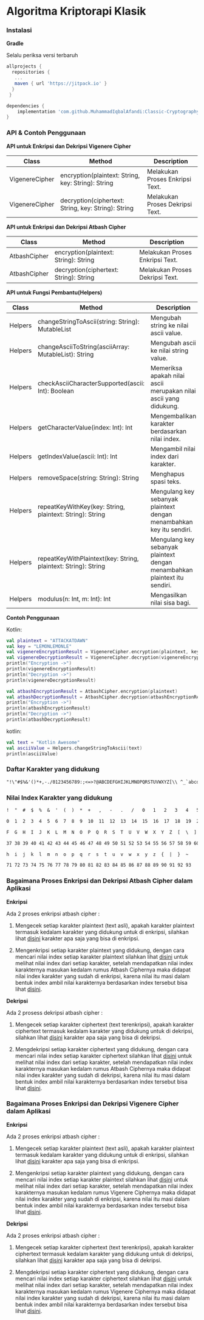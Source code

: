 # **Algoritma Kriptorapi Klasik**

### **Instalasi**

**Gradle**

Selalu periksa versi terbaruh

```gradle
allprojects {
  repositories {
   ...
   maven { url 'https://jitpack.io' }
  }
 }
```

```gradle
dependencies {
    implementation 'com.github.MuhammadIqbalAfandi:Classic-Cryptography-Algorithm:0.2.0-alpha'
}
```

### **API & Contoh Penggunaan**

**API untuk Enkripsi dan Dekripsi Vigenere Cipher**

| Class          | Method                                              | Description                               |
|----------------|-----------------------------------------------------|-------------------------------------------|
| VigenereCipher | encryption(plaintext: String, key: String): String  | Melakukan Proses Enkripsi Text.           |
| VigenereCipher | decryption(ciphertext: String, key: String): String | Melakukan Proses Dekripsi Text.           |

**API untuk Enkripsi dan Dekripsi Atbash Cipher**

| Class        | Method                                 | Description                               |
|--------------|----------------------------------------|-------------------------------------------|
| AtbashCipher | encryption(plaintext: String): String  | Melakukan Proses Enkripsi Text.           |
| AtbashCipher | decryption(ciphertext: String): String | Melakukan Proses Dekripsi Text.           |

**API untuk Fungsi Pembantu(Helpers)**

| Class   | Method                                                         | Description                                                                                  |
|---------|----------------------------------------------------------------|----------------------------------------------------------------------------------------------|
| Helpers | changeStringToAscii(string: String): MutableList<Int>          | Mengubah string ke nilai ascii value.                                                      |
| Helpers | changeAsciiToString(asciiArray: MutableList): String           | Mengubah ascii ke nilai string value.                                                      |
| Helpers | checkAsciiCharacterSupported(ascii: Int): Boolean              | Memeriksa apakah nilai ascii merupakan nilai ascii yang didukung.                      |
| Helpers | getCharacterValue(index: Int): Int                             | Mengembalikan karakter berdasarkan nilai index.                                              |
| Helpers | getIndexValue(ascii: Int): Int                                 | Mengambil nilai index dari karakter.                                                              |
| Helpers | removeSpace(string: String): String                            | Menghapus spasi teks.                                                                  |
| Helpers | repeatKeyWithKey(key: String, plaintext: String): String       | Mengulang key sebanyak plaintext dengan menambahkan key itu sendiri.                                          |
| Helpers | repeatKeyWithPlaintext(key: String, plaintext: String): String | Mengulang key sebanyak plaintext dengan menambahkan plaintext itu sendiri.|
| Helpers | modulus(n: Int, m: Int): Int                                   | Mengasilkan nilai sisa bagi.                                                                                      |

**Contoh Penggunaan**

Kotlin:

```kotlin
val plaintext = "ATTACKATDAWN"
val key = "LEMONLEMONLE"
val vigenereEncryptionResult = VigenereCipher.encryption(plaintext, key)
val vigenereDecryptionResult = VigenereCipher.decryption(vigenereEncryptionResult, key)
println("Encryption ->")
println(vigenereEncryptionResult)
println("Decryption ->")
println(vigenereDecryptionResult)

val atbashEncryptionResult = AtbashCipher.encryption(plaintext)
val atbashDecryptionResult = AtbashCipher.decryption(atbashEncryptionResult)
println("Encryption ->")
println(atbashEncryptionResult)
println("Decryption ->")
println(atbashDecryptionResult)
```

kotlin:

```kotlin
val text = "Kotlin Awesome"
val asciiValue = Helpers.changeStringToAscii(text)
println(asciiValue)
```

### **Daftar Karakter yang didukung**

```txt
"!\"#$%&'()*+,-./0123456789:;<=>?@ABCDEFGHIJKLMNOPQRSTUVWXYZ[\\ ^_`abcdefghijklmnopqrstuvwxyz{|}~"
```

### **Nilai Index Karakter yang didukung**

```txt
!  "  #  $  %  &  '  (  )  *  +   ,   -   .   /   0   1   2   3   4   5   6   7   8   9   :   ;   <   =   >   ?   @   A   B   C   D   E

0  1  2  3  4  5  6  7  8  9  10  11  12  13  14  15  16  17  18  19  20  21  22  23  24  25  26  27  28  29  30  31  32  33  34  35  36

F  G  H  I  J  K  L  M  N  O  P  Q  R  S  T  U  V  W  X  Y  Z  [  \  ]  ^  _  `  a  b  c  d  e  f  g

37 38 39 40 41 42 43 44 45 46 47 48 49 50 51 52 53 54 55 56 57 58 59 60 61 62 63 64 65 66 67 68 69 70

h  i  j  k  l  m  n  o  p  q  r  s  t  u  v  w  x  y  z  {  |  }  ~

71 72 73 74 75 76 77 78 79 80 81 82 83 84 85 86 87 88 89 90 91 92 93
```

### **Bagaimana Proses Enkripsi dan Dekripsi Atbash Cipher dalam Aplikasi**

**Enkripsi**

Ada 2 proses enkripsi atbash cipher :

1. Mengecek setiap karakter plaintext (text asli), apakah karakter plaintext
termasuk kedalam karakter yang didukung untuk di enkripsi, silahkan lihat
[disini](#list-of-character-supported) karakter apa saja yang bisa di enkripsi.

2. Mengenkripsi setiap karakter plaintext yang didukung, dengan cara mencari
nilai index setiap karakter plaintext
silahkan lihat [disini](#supported-character-index-values) untuk melihat nilai
index dari setiap karakter, setelah mendapatkan nilai index karakternya masukan
kedalam rumus Atbash Ciphernya maka didapat nilai index karakter yang sudah di
enkripsi, karena nilai itu masi dalam bentuk index ambil nilai karakternya
berdasarkan index tersebut bisa lihat
[disini](#supported-character-index-values).

**Dekripsi**

Ada 2 prosess dekripsi atbash cipher :

1. Mengecek setiap karakter ciphertext (text terenkripsi), apakah karakter
ciphertext termasuk kedalam karakter yang didukung untuk di dekripsi,
silahkan lihat [disini](#list-of-character-supported) karakter apa saja yang
bisa di dekripsi.

2. Mengdekripsi setiap karakter ciphertext yang didukung, dengan cara mencari
nilai index setiap karakter ciphertext silahkan lihat
[disini](#supported-character-index-values) untuk melihat nilai index dari
setiap karakter, setelah mendapatkan nilai index karakternya masukan
kedalam rumus Atbash Ciphernya maka didapat nilai index karakter yang sudah di
dekripsi, karena nilai itu masi dalam bentuk index ambil nilai karakternya
berdasarkan index tersebut bisa lihat
[disini](#supported-character-index-values).

### **Bagaimana Proses Enkripsi dan Dekripsi Vigenere Cipher dalam Aplikasi**

**Enkripsi**

Ada 2 proses enkripsi atbash cipher :

1. Mengecek setiap karakter plaintext (text asli), apakah karakter plaintext
termasuk kedalam karakter yang didukung untuk di enkripsi, silahkan lihat
[disini](#list-of-character-supported) karakter apa saja yang bisa di enkripsi.

2. Mengenkripsi setiap karakter plaintext yang didukung, dengan cara mencari
nilai index setiap karakter plaintext
silahkan lihat [disini](#supported-character-index-values) untuk melihat nilai
index dari setiap karakter, setelah mendapatkan nilai index karakternya masukan
kedalam rumus Vigenere Ciphernya maka didapat nilai index karakter yang sudah di
enkripsi, karena nilai itu masi dalam bentuk index ambil nilai karakternya
berdasarkan index tersebut bisa lihat
[disini](#supported-character-index-values).

**Dekripsi**

Ada 2 proses enkripsi atbash cipher :

1. Mengecek setiap karakter ciphertext (text terenkripsi), apakah karakter
ciphertext termasuk kedalam karakter yang didukung untuk di dekripsi,
silahkan lihat [disini](#list-of-character-supported) karakter apa saja yang
bisa di dekripsi.

2. Mengdekripsi setiap karakter ciphertext yang didukung, dengan cara mencari
nilai index setiap karakter ciphertext silahkan lihat
[disini](#supported-character-index-values) untuk melihat nilai index dari
setiap karakter, setelah mendapatkan nilai index karakternya masukan
kedalam rumus Vigenere Ciphernya maka didapat nilai index karakter yang sudah di
dekripsi, karena nilai itu masi dalam bentuk index ambil nilai karakternya
berdasarkan index tersebut bisa lihat
[disini](#supported-character-index-values).
